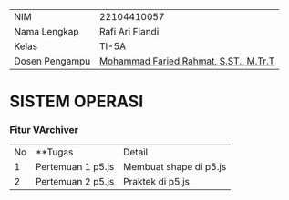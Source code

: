 |  |  |
|--|--|
| NIM | 22104410057 |
| Nama Lengkap | Rafi Ari Fiandi |
| Kelas | TI-5A |
| Dosen Pengampu | [Mohammad Faried Rahmat, S.ST., M.Tr.T](https://github.com/fariedrahmat) |

# SISTEM OPERASI
### Fitur VArchiver
|  |  |  |
|--|--|--|
|No| **Tugas | Detail |
| 1 | Pertemuan 1 p5.js | Membuat shape di p5.js |
| 2 | Pertemuan 2 p5.js | Praktek di p5.js |

